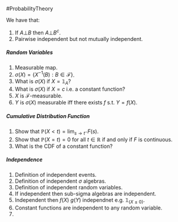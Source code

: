 #ProbabilityTheory 

We have that:
1. If $A{\bot}B$ then $A \bot B^c$. 
2. Pairwise independent but not mutually independent. 

##### Random Variables
1. Measurable map. 
2. $\sigma(X)=\{ X ^{-1}(B):B\in \mathcal{F} \}$.
3. What is $\sigma(X)$ if $X=\mathbb{1}_{A}$?
4. What is $\sigma(X)$ if $X=c$ i.e. a constant function?
5. $X$ is $\mathcal{F}$-measurable. 
6. $Y$ is $\sigma(X)$ measurable iff there exists $f$ s.t. $Y=f(X)$.

##### Cumulative Distribution Function
1. Show that $\mathbb{P}(X<t)=\lim_{ s \to t^- }F(s)$.
2. Show that $\mathbb{P}(X=t)=0$ for all $t\in \mathbb{R}$ if and only if $F$ is continuous.
3. What is the CDF of a constant function?

##### Independence
1. Definition of independent events.
2. Definition of independent $\sigma$ algebras.
3. Definition of independent random variables.
4. If independent then sub-sigma algebras are independent.
5. Independent then $f(X)$ $g(Y)$ independnet e.g. $\mathbb{1}_{(X\leq 0)}$.
6. Constant functions are independent to any random variable.
7. 

